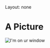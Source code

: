 Layout: none

# A Picture

![I'm on ur window](http://www.animalcontrolsolutions.com/images/raccoon-baby.jpg)
